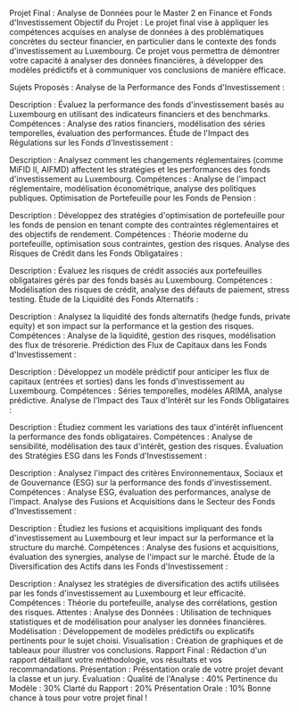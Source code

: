 Projet Final : Analyse de Données pour le Master 2 en Finance et Fonds d'Investissement
Objectif du Projet :
Le projet final vise à appliquer les compétences acquises en analyse de données à des problématiques concrètes du secteur financier, en particulier dans le contexte des fonds d'investissement au Luxembourg. Ce projet vous permettra de démontrer votre capacité à analyser des données financières, à développer des modèles prédictifs et à communiquer vos conclusions de manière efficace.

Sujets Proposés :
Analyse de la Performance des Fonds d'Investissement :

Description : Évaluez la performance des fonds d'investissement basés au Luxembourg en utilisant des indicateurs financiers et des benchmarks.
Compétences : Analyse des ratios financiers, modélisation des séries temporelles, évaluation des performances.
Étude de l'Impact des Régulations sur les Fonds d'Investissement :

Description : Analysez comment les changements réglementaires (comme MiFID II, AIFMD) affectent les stratégies et les performances des fonds d'investissement au Luxembourg.
Compétences : Analyse de l'impact réglementaire, modélisation économétrique, analyse des politiques publiques.
Optimisation de Portefeuille pour les Fonds de Pension :

Description : Développez des stratégies d'optimisation de portefeuille pour les fonds de pension en tenant compte des contraintes réglementaires et des objectifs de rendement.
Compétences : Théorie moderne du portefeuille, optimisation sous contraintes, gestion des risques.
Analyse des Risques de Crédit dans les Fonds Obligataires :

Description : Évaluez les risques de crédit associés aux portefeuilles obligataires gérés par des fonds basés au Luxembourg.
Compétences : Modélisation des risques de crédit, analyse des défauts de paiement, stress testing.
Étude de la Liquidité des Fonds Alternatifs :

Description : Analysez la liquidité des fonds alternatifs (hedge funds, private equity) et son impact sur la performance et la gestion des risques.
Compétences : Analyse de la liquidité, gestion des risques, modélisation des flux de trésorerie.
Prédiction des Flux de Capitaux dans les Fonds d'Investissement :

Description : Développez un modèle prédictif pour anticiper les flux de capitaux (entrées et sorties) dans les fonds d'investissement au Luxembourg.
Compétences : Séries temporelles, modèles ARIMA, analyse prédictive.
Analyse de l'Impact des Taux d'Intérêt sur les Fonds Obligataires :

Description : Étudiez comment les variations des taux d'intérêt influencent la performance des fonds obligataires.
Compétences : Analyse de sensibilité, modélisation des taux d'intérêt, gestion des risques.
Évaluation des Stratégies ESG dans les Fonds d'Investissement :

Description : Analysez l'impact des critères Environnementaux, Sociaux et de Gouvernance (ESG) sur la performance des fonds d'investissement.
Compétences : Analyse ESG, évaluation des performances, analyse de l'impact.
Analyse des Fusions et Acquisitions dans le Secteur des Fonds d'Investissement :

Description : Étudiez les fusions et acquisitions impliquant des fonds d'investissement au Luxembourg et leur impact sur la performance et la structure du marché.
Compétences : Analyse des fusions et acquisitions, évaluation des synergies, analyse de l'impact sur le marché.
Étude de la Diversification des Actifs dans les Fonds d'Investissement :

Description : Analysez les stratégies de diversification des actifs utilisées par les fonds d'investissement au Luxembourg et leur efficacité.
Compétences : Théorie du portefeuille, analyse des corrélations, gestion des risques.
Attentes :
Analyse des Données : Utilisation de techniques statistiques et de modélisation pour analyser les données financières.
Modélisation : Développement de modèles prédictifs ou explicatifs pertinents pour le sujet choisi.
Visualisation : Création de graphiques et de tableaux pour illustrer vos conclusions.
Rapport Final : Rédaction d'un rapport détaillant votre méthodologie, vos résultats et vos recommandations.
Présentation : Présentation orale de votre projet devant la classe et un jury.
Évaluation :
Qualité de l'Analyse : 40%
Pertinence du Modèle : 30%
Clarté du Rapport : 20%
Présentation Orale : 10%
Bonne chance à tous pour votre projet final !
